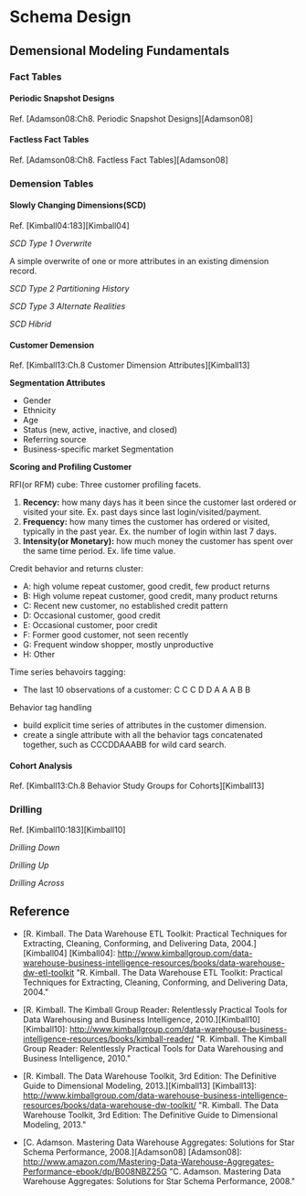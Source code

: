 Schema Design
==================

## Demensional Modeling Fundamentals

### Fact Tables

#### Periodic Snapshot Designs

Ref. [Adamson08:Ch8. Periodic Snapshot Designs][Adamson08]

#### Factless Fact Tables

Ref. [Adamson08:Ch8. Factless Fact Tables][Adamson08]


### Demension Tables

#### Slowly Changing Dimensions(SCD)

Ref. [Kimball04:183][Kimball04]

*SCD Type 1 Overwrite*

A simple overwrite of one or more attributes in an existing dimension record.

*SCD Type 2 Partitioning History*

*SCD Type 3 Alternate Realities*

*SCD Hibrid*


#### Customer Demension

Ref. [Kimball13:Ch.8 Customer Dimension Attributes][Kimball13]

**Segmentation Attributes**

- Gender
- Ethnicity
- Age
- Status (new, active, inactive, and closed)
- Referring source
- Business-specific market Segmentation

**Scoring and Profiling Customer**

RFI(or RFM) cube: Three customer profiling facets.

1. **Recency:** how many days has it been since the customer last ordered or visited your site. Ex. past days since last login/visited/payment.
2. **Frequency:** how many times the customer has ordered or visited, typically in the past year. Ex. the number of login within last 7 days.
3. **Intensity(or Monetary):** how much money the customer has spent over the same time period. Ex. life time value.

Credit behavior and returns cluster:

- A: high volume repeat customer, good credit, few product returns
- B: High volume repeat customer, good credit, many product returns
- C: Recent new customer, no established credit pattern
- D: Occasional customer, good credit
- E: Occasional customer, poor credit
- F: Former good customer, not seen recently
- G: Frequent window shopper, mostly unproductive
- H: Other

Time series behavoirs tagging:

- The last 10 observations of a customer: C C C D D A A A B B

Behavior tag handling

- build explicit time series of attributes in the customer dimension.
- create a single attribute with all the behavior tags concatenated together, such as CCCDDAAABB for wild card search.


#### Cohort Analysis

Ref. [Kimball13:Ch.8 Behavior Study Groups for Cohorts][Kimball13]


### Drilling 

Ref. [Kimball10:183][Kimball10]


*Drilling Down*

*Drilling Up*

*Drilling Across*



## Reference

- [R. Kimball. The Data Warehouse ETL Toolkit: Practical Techniques for Extracting, Cleaning, Conforming, and Delivering Data, 2004.][Kimball04]
[Kimball04]: http://www.kimballgroup.com/data-warehouse-business-intelligence-resources/books/data-warehouse-dw-etl-toolkit "R. Kimball. The Data Warehouse ETL Toolkit: Practical Techniques for Extracting, Cleaning, Conforming, and Delivering Data, 2004."

- [R. Kimball. The Kimball Group Reader: Relentlessly Practical Tools for Data Warehousing and Business Intelligence, 2010.][Kimball10]
[Kimball10]: http://www.kimballgroup.com/data-warehouse-business-intelligence-resources/books/kimball-reader/ "R. Kimball. The Kimball Group Reader: Relentlessly Practical Tools for Data Warehousing and Business Intelligence, 2010."

- [R. Kimball. The Data Warehouse Toolkit, 3rd Edition: The Definitive Guide to Dimensional Modeling, 2013.][Kimball13]
[Kimball13]: http://www.kimballgroup.com/data-warehouse-business-intelligence-resources/books/data-warehouse-dw-toolkit/ "R. Kimball. The Data Warehouse Toolkit, 3rd Edition: The Definitive Guide to Dimensional Modeling, 2013."

- [C. Adamson. Mastering Data Warehouse Aggregates: Solutions for Star Schema Performance, 2008.][Adamson08]
[Adamson08]: http://www.amazon.com/Mastering-Data-Warehouse-Aggregates-Performance-ebook/dp/B008NBZ25G "C. Adamson. Mastering Data Warehouse Aggregates: Solutions for Star Schema Performance, 2008."

